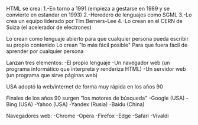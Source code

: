 HTML se crea:
1.-En torno a 1991 (empieza a gestarse en 1989 y se convierte en estandar en 1993)
2.-Heredero de lenguajes como SGML
3.-Lo crea un equipo liderado por Tim Berners-Lee
4.-Lo crean en el CERN de Suiza (el acelerador de electrones)

Lo crean como lenguaje abierto para que cualquier persona pueda escribir su propio contenido
Lo crean "lo más fácil posible"
Para que fuera fácil de aprender por cualquier persona

Lanzan tres elementos:
-El propio lenguaje
-Un navegador web (un programa informático que interpreta y renderiza HTML)
-Un servidor web (un programa que sirve páginas web)

USA adoptó la web/internet de forma muy rápida en los años 90

Finales de los años 90 surgen "los motores de búsqueda"
-Google (USA)
-Bing (USA)
-Yahoo (USA)
-Yandex (Rusia)
-Baidu (China)


Navegadores web:
-Chrome
-Opera
-Firefox
-Edge
-Safari
-Vivaldi




